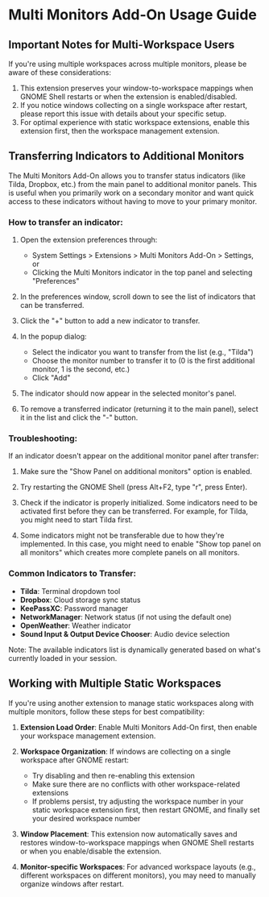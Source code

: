 # Multi Monitors Add-On Usage Guide

## Important Notes for Multi-Workspace Users

If you're using multiple workspaces across multiple monitors, please be aware of these considerations:

1. This extension preserves your window-to-workspace mappings when GNOME Shell restarts or when the extension is enabled/disabled.
2. If you notice windows collecting on a single workspace after restart, please report this issue with details about your specific setup.
3. For optimal experience with static workspace extensions, enable this extension first, then the workspace management extension.

## Transferring Indicators to Additional Monitors

The Multi Monitors Add-On allows you to transfer status indicators (like Tilda, Dropbox, etc.) from the main panel to additional monitor panels. This is useful when you primarily work on a secondary monitor and want quick access to these indicators without having to move to your primary monitor.

### How to transfer an indicator:

1. Open the extension preferences through:
   - System Settings > Extensions > Multi Monitors Add-On > Settings, or
   - Clicking the Multi Monitors indicator in the top panel and selecting "Preferences"

2. In the preferences window, scroll down to see the list of indicators that can be transferred.

3. Click the "+" button to add a new indicator to transfer.

4. In the popup dialog:
   - Select the indicator you want to transfer from the list (e.g., "Tilda")
   - Choose the monitor number to transfer it to (0 is the first additional monitor, 1 is the second, etc.)
   - Click "Add"

5. The indicator should now appear in the selected monitor's panel.

6. To remove a transferred indicator (returning it to the main panel), select it in the list and click the "-" button.

### Troubleshooting:

If an indicator doesn't appear on the additional monitor panel after transfer:

1. Make sure the "Show Panel on additional monitors" option is enabled.

2. Try restarting the GNOME Shell (press Alt+F2, type "r", press Enter).

3. Check if the indicator is properly initialized. Some indicators need to be activated first 
   before they can be transferred. For example, for Tilda, you might need to start Tilda first.

4. Some indicators might not be transferable due to how they're implemented. In this case, 
   you might need to enable "Show top panel on all monitors" which creates more complete panels
   on all monitors.

### Common Indicators to Transfer:

- **Tilda**: Terminal dropdown tool
- **Dropbox**: Cloud storage sync status
- **KeePassXC**: Password manager
- **NetworkManager**: Network status (if not using the default one)
- **OpenWeather**: Weather indicator
- **Sound Input & Output Device Chooser**: Audio device selection

Note: The available indicators list is dynamically generated based on what's currently loaded in your session.

## Working with Multiple Static Workspaces

If you're using another extension to manage static workspaces along with multiple monitors, follow these steps for best compatibility:

1. **Extension Load Order**: Enable Multi Monitors Add-On first, then enable your workspace management extension.

2. **Workspace Organization**: If windows are collecting on a single workspace after GNOME restart:
   - Try disabling and then re-enabling this extension
   - Make sure there are no conflicts with other workspace-related extensions
   - If problems persist, try adjusting the workspace number in your static workspace extension first, then restart GNOME, and finally set your desired workspace number

3. **Window Placement**: This extension now automatically saves and restores window-to-workspace mappings when GNOME Shell restarts or when you enable/disable the extension.

4. **Monitor-specific Workspaces**: For advanced workspace layouts (e.g., different workspaces on different monitors), you may need to manually organize windows after restart.